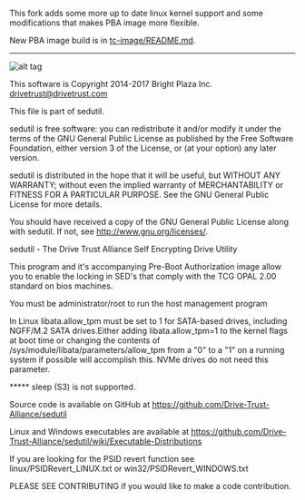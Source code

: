 
This fork adds some more up to date linux kernel support and some
modifications that makes PBA image more flexible.

New PBA image build is in [tc-image/README.md](tc-image/README.md).

------------------------------------

![alt tag](https://avatars0.githubusercontent.com/u/13870012?v=3&s=200)

This software is Copyright 2014-2017 Bright Plaza Inc. <drivetrust@drivetrust.com>

This file is part of sedutil.

sedutil is free software: you can redistribute it and/or modify
it under the terms of the GNU General Public License as published by
the Free Software Foundation, either version 3 of the License, or
(at your option) any later version.

sedutil is distributed in the hope that it will be useful,
but WITHOUT ANY WARRANTY; without even the implied warranty of
MERCHANTABILITY or FITNESS FOR A PARTICULAR PURPOSE.  See the
GNU General Public License for more details.

You should have received a copy of the GNU General Public License
along with sedutil.  If not, see <http://www.gnu.org/licenses/>.


sedutil - The Drive Trust Alliance Self Encrypting Drive Utility

This program and it's accompanying Pre-Boot Authorization image allow
you to enable the locking in SED's that comply with the TCG OPAL 2.00
standard on bios machines.   

You must be administrator/root to run the host management program

In Linux libata.allow_tpm must be set to 1 for SATA-based drives,
including NGFF/M.2 SATA drives.Either adding libata.allow_tpm=1
to the kernel flags at boot time or changing the contents of
/sys/module/libata/parameters/allow_tpm from a "0" to a "1" on
a running system if possible will accomplish this. NVMe drives
do not need this parameter.

***** sleep (S3) is not supported.

Source code is available on GitHub at https://github.com/Drive-Trust-Alliance/sedutil 

Linux and Windows executables are available at https://github.com/Drive-Trust-Alliance/sedutil/wiki/Executable-Distributions

If you are looking for the PSID revert function see linux/PSIDRevert_LINUX.txt or win32/PSIDRevert_WINDOWS.txt

PLEASE SEE CONTRIBUTING if you would like to make a code contribution.
